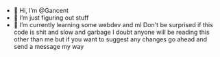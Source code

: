 - 👋 Hi, I’m @Gancent
- 👀 I’m just figuring out stuff
- 🌱 I’m currently learning some webdev and ml
Don't be surprised if this code is shit and slow and garbage I doubt anyone will be reading this other than me but if you want to suggest any changes
go ahead and send a message my way


